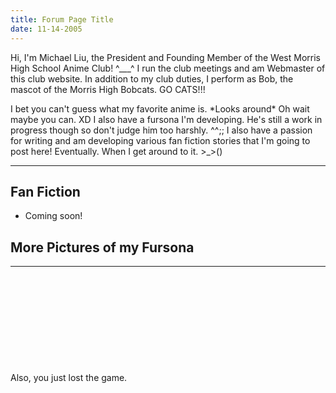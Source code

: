 ```yaml
---
title: Forum Page Title
date: 11-14-2005
---
```


Hi, I'm Michael Liu, the President and Founding Member of the West Morris High School Anime Club! ^\_\_\_^ I run the club meetings and am Webmaster of this club website. In addition to my club duties, I perform as Bob, the mascot of the Morris High Bobcats. GO CATS!!! 

I bet you can't guess what my favorite anime is. \*Looks around\* Oh wait maybe you can. XD I also have a fursona I'm developing. He's still a work in progress though so don't judge him too harshly. ^^;; I also have a passion for writing and am developing various fan fiction stories that I'm going to post here! Eventually. When I get around to it. >\_>()

---

## Fan Fiction
- Coming soon!

## More Pictures of my Fursona

---

&nbsp; 

&nbsp; 

&nbsp; 

&nbsp;

&nbsp;

Also, you just lost the game.

